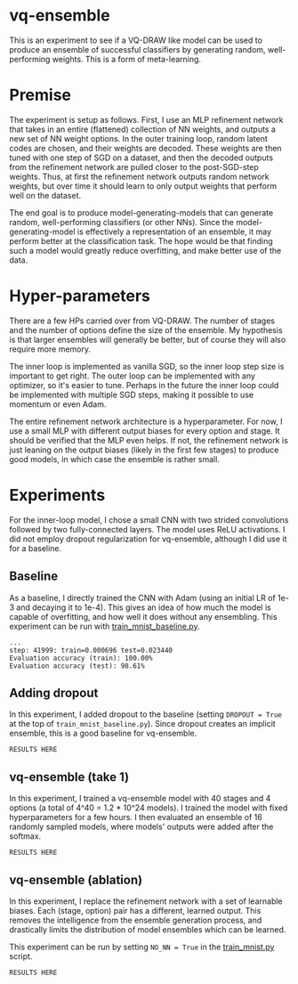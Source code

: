 # vq-ensemble

This is an experiment to see if a VQ-DRAW like model can be used to produce an ensemble of successful classifiers by generating random, well-performing weights. This is a form of meta-learning.

# Premise

The experiment is setup as follows. First, I use an MLP refinement network that takes in an entire (flattened) collection of NN weights, and outputs a new set of NN weight options. In the outer training loop, random latent codes are chosen, and their weights are decoded. These weights are then tuned with one step of SGD on a dataset, and then the decoded outputs from the refinement network are pulled closer to the post-SGD-step weights. Thus, at first the refinement network outputs random network weights, but over time it should learn to only output weights that perform well on the dataset.

The end goal is to produce model-generating-models that can generate random, well-performing classifiers (or other NNs). Since the model-generating-model is effectively a representation of an ensemble, it may perform better at the classification task. The hope would be that finding such a model would greatly reduce overfitting, and make better use of the data.

# Hyper-parameters

There are a few HPs carried over from VQ-DRAW. The number of stages and the number of options define the size of the ensemble. My hypothesis is that larger ensembles will generally be better, but of course they will also require more memory.

The inner loop is implemented as vanilla SGD, so the inner loop step size is important to get right. The outer loop can be implemented with any optimizer, so it's easier to tune. Perhaps in the future the inner loop could be implemented with multiple SGD steps, making it possible to use momentum or even Adam.

The entire refinement network architecture is a hyperparameter. For now, I use a small MLP with different output biases for every option and stage. It should be verified that the MLP even helps. If not, the refinement network is just leaning on the output biases (likely in the first few stages) to produce good models, in which case the ensemble is rather small.

# Experiments

For the inner-loop model, I chose a small CNN with two strided convolutions followed by two fully-connected layers. The model uses ReLU activations. I did not employ dropout regularization for vq-ensemble, although I did use it for a baseline.

## Baseline

As a baseline, I directly trained the CNN with Adam (using an initial LR of 1e-3 and decaying it to 1e-4). This gives an idea of how much the model is capable of overfitting, and how well it does without any ensembling. This experiment can be run with [train_mnist_baseline.py](train_mnist_baseline.py).

```
...
step: 41999: train=0.000696 test=0.023440
Evaluation accuracy (train): 100.00%
Evaluation accuracy (test): 98.61%
```

## Adding dropout

In this experiment, I added dropout to the baseline (setting `DROPOUT = True` at the top of `train_mnist_baseline.py`). Since dropout creates an implicit ensemble, this is a good baseline for vq-ensemble.

```
RESULTS HERE
```

## vq-ensemble (take 1)

In this experiment, I trained a vq-ensemble model with 40 stages and 4 options (a total of 4^40 = 1.2 * 10^24 models). I trained the model with fixed hyperparameters for a few hours. I then evaluated an ensemble of 16 randomly sampled models, where models' outputs were added after the softmax.

```
RESULTS HERE
```

## vq-ensemble (ablation)

In this experiment, I replace the refinement network with a set of learnable biases. Each (stage, option) pair has a different, learned output. This removes the intelligence from the ensemble generation process, and drastically limits the distribution of model ensembles which can be learned.

This experiment can be run by setting `NO_NN = True` in the [train_mnist.py](train_mnist.py) script.

```
RESULTS HERE
```
